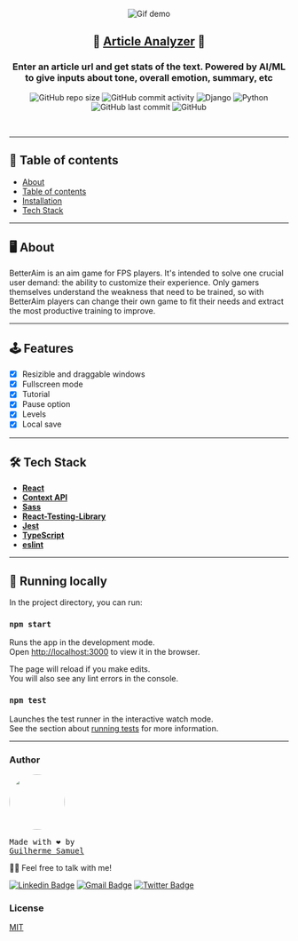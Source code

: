 <p align="center">
<img src="https://i.ibb.co/1L412ms/Peek-2023-03-01-23-15.gif" alt="Gif demo" />
</p>
<h2 align="center">
  📰 <a href="https://betteraim.herokuapp.com">Article Analyzer</a> 📰
</h2>
<h3 align="center">
  Enter an article url and get stats of the text. Powered by AI/ML to give inputs about tone, overall emotion, summary, etc
</h3>

<p align="center">
<img alt="GitHub repo size" src="https://img.shields.io/github/repo-size/guilhermefront/article-analyzer">
<img alt="GitHub commit activity" src="https://img.shields.io/github/commit-activity/m/guilhermefront/article-analyzer">
<img alt="Django" src="https://img.shields.io/badge/django-%23092E20.svg?style=flat&logo=django&logoColor=white">
<img alt="Python" src="https://img.shields.io/badge/Python-3776AB?style=flat&logo=python&logoColor=white">
<img alt="GitHub last commit" src="https://img.shields.io/github/last-commit/guilhermefront/article-analyzer">
<img alt="GitHub" src="https://img.shields.io/github/license/guilhermefront/article-analyzer">
</p>

<br>

---

## 📌 Table of contents

<!--ts-->

- [About](#About)
- [Table of contents](#tabela-de-conteudo)
- [Installation](#instalacao)
- [Tech Stack](#Tech-Stack)
<!--te-->

---

## 🖥 About

BetterAim is an aim game for FPS players. It's intended to solve one crucial user demand: the ability to customize their experience. Only gamers themselves understand the weakness that need to be trained, so with BetterAim players can change their own game to fit their needs and extract the most productive training to improve.

---

## 🕹 Features

- [x] Resizible and draggable windows
- [x] Fullscreen mode
- [x] Tutorial
- [x] Pause option
- [x] Levels
- [x] Local save

---

## 🛠 Tech Stack

- **[React](https://github.com/facebook/react)**
- **[Context API](https://reactjs.org/docs/context.html)**
- **[Sass](https://github.com/sass/sass)**
- **[React-Testing-Library](https://github.com/testing-library/react-testing-library)**
- **[Jest](https://github.com/facebook/jest)**
- **[TypeScript](https://github.com/microsoft/TypeScript)**
- **[eslint](https://github.com/eslint/eslint)**

---

## 🚀 Running locally

In the project directory, you can run:

### `npm start`

Runs the app in the development mode.\
Open [http://localhost:3000](http://localhost:3000) to view it in the browser.

The page will reload if you make edits.\
You will also see any lint errors in the console.

### `npm test`

Launches the test runner in the interactive watch mode.\
See the section about [running tests](https://facebook.github.io/create-react-app/docs/running-tests) for more information.

---

### Author

<a href="github.com/guilhermefront">
 <img style="border-radius: 50%;" src="https://avatars2.githubusercontent.com/u/49620737?s=460&u=affe940c45f9f14f3d456561e49e34d64e5b2078&v=4" width="100px;" alt=""/>
 <br />
</a>
<pre>Made with ❤️ by 
<a href="github.com/guilhermefront">Guilherme Samuel</a></pre>

👋🏽 Feel free to talk with me!

[![Linkedin Badge](https://img.shields.io/badge/-Guilherme%20Samuel-blue?style=flat-square&logo=Linkedin&logoColor=white&link=https://www.linkedin.com/in/guilherme-samuel-2aa7aa19b/)](https://www.linkedin.com/in/guilherme-samuel-2aa7aa19b/)
[![Gmail Badge](https://img.shields.io/badge/-devguilhermefront@gmail.com-c14438?style=flat-square&logo=Gmail&logoColor=white&link=mailto:devguilhermefront@gmail.com)](mailto:devguilhermefront@gmail.com)
[![Twitter Badge](https://img.shields.io/badge/-guilhermefront-1ca0f1?style=flat-square&labelColor=1ca0f1&logo=twitter&logoColor=white&link=https://twitter.com/tgmarinho)](https://twitter.com/guilhermefront)

### License

[MIT](https://github.com/guilhermefront/betteraim/blob/master/README.md)
